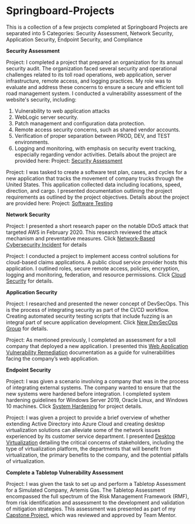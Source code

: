 # Springboard-Projects
This is a collection of a few projects completed at Springboard
Projects are separated into 5 Categories: Security Assessment, Network Security, Application Security, Endpoint Security, and Compliance

**Security Assessment**

Project: I completed a project that prepared an organization for its annual security audit. 
The organization faced several security and operational challenges related to its toll road operations, web application, server infrastructure, remote access, and logging practices. 
My role was to evaluate and address these concerns to ensure a secure and efficient toll road management system. 
I conducted a vulnerability assessment of the website's security, including:
1. Vulnerability to web application attacks
2. WebLogic server security. 
3. Patch management and configuration data protection.
4. Remote access security concerns, such as shared vendor accounts.
5. Verification of proper separation between PROD, DEV, and TEST environments.
6. Logging and monitoring, with emphasis on security event tracking, especially regarding vendor activities.
Details about the project are provided here: Project: [Security Assessment](https://github.com/eburkecenter/Springboard-Projects/blob/main/Mini-Project%2026_%20Security%20Assessment.xlsx)

Project: I was tasked to create a software test plan, cases, and cycles for a new application that tracks the movement of company trucks through the United States. 
This application collected data including locations, speed, direction, and cargo. I presented documentation outlining the project requirements as outlined by the project objectives. 
Details about the project are provided here:  Project: [Software Testing](https://github.com/eburkecenter/Springboard-Projects/blob/main/Mini-Project%2024_%20Software%20Test.docx)

**Network Security**

Project: I presented a short research paper on the notable DDoS attack that targeted AWS in February 2020. 
This research reviewed the attack mechanism and preventative measures. Click [Network-Based Cybersecurity Incident](https://github.com/eburkecenter/Springboard-Projects/blob/main/Mini-Project%2015_%20Network-based%20Cybersecurity.pdf) for details

Project: I conducted a project to implement access control solutions for cloud-based claims applications. 
A public cloud service provider hosts this application. 
I outlined roles, secure remote access, policies, encryption, logging and monitoring, federation, and resource permissions. 
Click [Cloud Security](https://github.com/eburkecenter/Springboard-Projects/blob/main/Mini%20Project%2017_%20Cloud%20Security%20Part%201.pdf) for details.

**Application Security**

Project: I researched and presented the newer concept of DevSecOps. 
This is the process of integrating security as part of the CI/CD workflow. 
Creating automated security testing scripts that include fuzzing is an integral part of secure application development. 
Click [New DevSecOps Group](https://github.com/eburkecenter/Springboard-Projects/commit/53883a5a4831517759fce4a91a9e6d5ce2eae47f) for details. 

Project: As mentioned previously, I completed an assessment for a toll company that deployed a new application. 
I presented this [Web Application Vulnerability Remediation](https://github.com/eburkecenter/Springboard-Projects/blob/main/Mini-Project%2042_%20Web%20Application%20Vulnerability%20Remediation.pdf) documentation as a guide for vulnerabilities facing the company’s web application. 


**Endpoint Security**

Project: I was given a scenario involving a company that was in the process of integrating external systems. 
The company wanted to ensure that the new systems were hardened before integration. 
I completed system hardening guidelines for Windows Server 2019, Oracle Linux, and Windows 10 machines. 
Click [System Hardening](https://github.com/eburkecenter/Springboard-Projects/blob/main/Mini-Project%2011_%20System%20Hardening.pdf) for project details. 

Project: I was given a project to provide a brief overview of whether extending Active Directory into Azure Cloud and creating desktop virtualization solutions can alleviate some of the network issues experienced by its customer service department. 
I presented [Desktop Virtualization](https://github.com/eburkecenter/Springboard-Projects/blob/main/Mini-Project%2012_%20Desktop%20Virtualization.pdf) detailing the critical concerns of stakeholders, including the type of virtualization platform, the departments that will benefit from virtualization, the primary benefits to the company, and the potential pitfalls of virtualization. 

**Complete a Tabletop Vulnerability Assessment**

Project: I was given the task to set up and perform a Tabletop Assessment for a Simulated Company, Artemis Gas.
The Tabletop Assessment encompassed the full spectrum of the Risk Management Framework (RMF), from risk identification and assessment to the development and validation of mitigation strategies. This assessment was presented as part of my [Capstone Project](https://github.com/eburkecenter/Springboard-Projects/blob/main/Capstone%20Project.pdf), which was reviewed and approved by Team Mentor.

